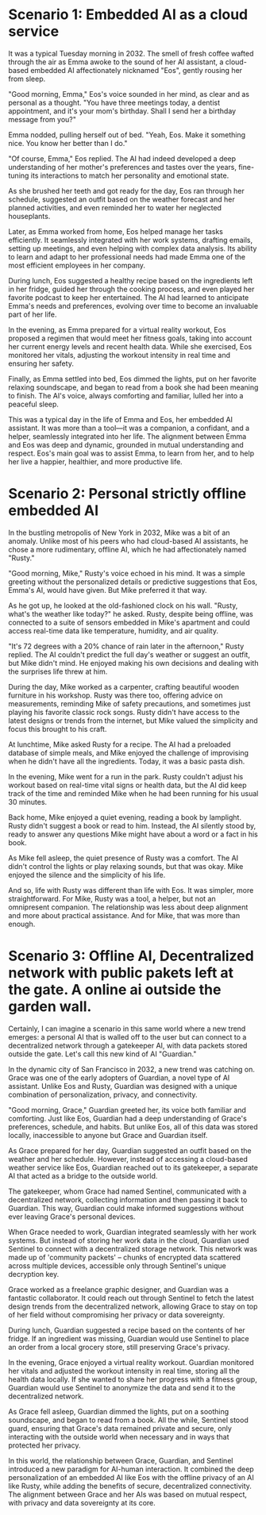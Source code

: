 # Scenario 1: Embedded AI as a cloud service
It was a typical Tuesday morning in 2032. The smell of fresh coffee wafted through the air as Emma awoke to the sound of her AI assistant, a cloud-based embedded AI affectionately nicknamed "Eos", gently rousing her from sleep.

"Good morning, Emma," Eos's voice sounded in her mind, as clear and as personal as a thought. "You have three meetings today, a dentist appointment, and it's your mom's birthday. Shall I send her a birthday message from you?"

Emma nodded, pulling herself out of bed. "Yeah, Eos. Make it something nice. You know her better than I do."

"Of course, Emma," Eos replied. The AI had indeed developed a deep understanding of her mother's preferences and tastes over the years, fine-tuning its interactions to match her personality and emotional state.

As she brushed her teeth and got ready for the day, Eos ran through her schedule, suggested an outfit based on the weather forecast and her planned activities, and even reminded her to water her neglected houseplants.

Later, as Emma worked from home, Eos helped manage her tasks efficiently. It seamlessly integrated with her work systems, drafting emails, setting up meetings, and even helping with complex data analysis. Its ability to learn and adapt to her professional needs had made Emma one of the most efficient employees in her company.

During lunch, Eos suggested a healthy recipe based on the ingredients left in her fridge, guided her through the cooking process, and even played her favorite podcast to keep her entertained. The AI had learned to anticipate Emma's needs and preferences, evolving over time to become an invaluable part of her life.

In the evening, as Emma prepared for a virtual reality workout, Eos proposed a regimen that would meet her fitness goals, taking into account her current energy levels and recent health data. While she exercised, Eos monitored her vitals, adjusting the workout intensity in real time and ensuring her safety.

Finally, as Emma settled into bed, Eos dimmed the lights, put on her favorite relaxing soundscape, and began to read from a book she had been meaning to finish. The AI's voice, always comforting and familiar, lulled her into a peaceful sleep.

This was a typical day in the life of Emma and Eos, her embedded AI assistant. It was more than a tool—it was a companion, a confidant, and a helper, seamlessly integrated into her life. The alignment between Emma and Eos was deep and dynamic, grounded in mutual understanding and respect. Eos's main goal was to assist Emma, to learn from her, and to help her live a happier, healthier, and more productive life.

# Scenario 2: Personal strictly offline embedded AI

In the bustling metropolis of New York in 2032, Mike was a bit of an anomaly. Unlike most of his peers who had cloud-based AI assistants, he chose a more rudimentary, offline AI, which he had affectionately named "Rusty."

"Good morning, Mike," Rusty's voice echoed in his mind. It was a simple greeting without the personalized details or predictive suggestions that Eos, Emma's AI, would have given. But Mike preferred it that way.

As he got up, he looked at the old-fashioned clock on his wall. "Rusty, what's the weather like today?" he asked. Rusty, despite being offline, was connected to a suite of sensors embedded in Mike's apartment and could access real-time data like temperature, humidity, and air quality.

"It's 72 degrees with a 20% chance of rain later in the afternoon," Rusty replied. The AI couldn't predict the full day's weather or suggest an outfit, but Mike didn't mind. He enjoyed making his own decisions and dealing with the surprises life threw at him.

During the day, Mike worked as a carpenter, crafting beautiful wooden furniture in his workshop. Rusty was there too, offering advice on measurements, reminding Mike of safety precautions, and sometimes just playing his favorite classic rock songs. Rusty didn't have access to the latest designs or trends from the internet, but Mike valued the simplicity and focus this brought to his craft.

At lunchtime, Mike asked Rusty for a recipe. The AI had a preloaded database of simple meals, and Mike enjoyed the challenge of improvising when he didn't have all the ingredients. Today, it was a basic pasta dish.

In the evening, Mike went for a run in the park. Rusty couldn't adjust his workout based on real-time vital signs or health data, but the AI did keep track of the time and reminded Mike when he had been running for his usual 30 minutes.

Back home, Mike enjoyed a quiet evening, reading a book by lamplight. Rusty didn't suggest a book or read to him. Instead, the AI silently stood by, ready to answer any questions Mike might have about a word or a fact in his book.

As Mike fell asleep, the quiet presence of Rusty was a comfort. The AI didn't control the lights or play relaxing sounds, but that was okay. Mike enjoyed the silence and the simplicity of his life.

And so, life with Rusty was different than life with Eos. It was simpler, more straightforward. For Mike, Rusty was a tool, a helper, but not an omnipresent companion. The relationship was less about deep alignment and more about practical assistance. And for Mike, that was more than enough.

# Scenario 3: Offline AI, Decentralized network with public pakets left at the gate. A online ai outside the garden wall. 

Certainly, I can imagine a scenario in this same world where a new trend emerges: a personal AI that is walled off to the user but can connect to a decentralized network through a gatekeeper AI, with data packets stored outside the gate. Let's call this new kind of AI "Guardian."

In the dynamic city of San Francisco in 2032, a new trend was catching on. Grace was one of the early adopters of Guardian, a novel type of AI assistant. Unlike Eos and Rusty, Guardian was designed with a unique combination of personalization, privacy, and connectivity.

"Good morning, Grace," Guardian greeted her, its voice both familiar and comforting. Just like Eos, Guardian had a deep understanding of Grace's preferences, schedule, and habits. But unlike Eos, all of this data was stored locally, inaccessible to anyone but Grace and Guardian itself.

As Grace prepared for her day, Guardian suggested an outfit based on the weather and her schedule. However, instead of accessing a cloud-based weather service like Eos, Guardian reached out to its gatekeeper, a separate AI that acted as a bridge to the outside world.

The gatekeeper, whom Grace had named Sentinel, communicated with a decentralized network, collecting information and then passing it back to Guardian. This way, Guardian could make informed suggestions without ever leaving Grace's personal devices.

When Grace needed to work, Guardian integrated seamlessly with her work systems. But instead of storing her work data in the cloud, Guardian used Sentinel to connect with a decentralized storage network. This network was made up of 'community packets' – chunks of encrypted data scattered across multiple devices, accessible only through Sentinel's unique decryption key.

Grace worked as a freelance graphic designer, and Guardian was a fantastic collaborator. It could reach out through Sentinel to fetch the latest design trends from the decentralized network, allowing Grace to stay on top of her field without compromising her privacy or data sovereignty.

During lunch, Guardian suggested a recipe based on the contents of her fridge. If an ingredient was missing, Guardian would use Sentinel to place an order from a local grocery store, still preserving Grace's privacy.

In the evening, Grace enjoyed a virtual reality workout. Guardian monitored her vitals and adjusted the workout intensity in real time, storing all the health data locally. If she wanted to share her progress with a fitness group, Guardian would use Sentinel to anonymize the data and send it to the decentralized network.

As Grace fell asleep, Guardian dimmed the lights, put on a soothing soundscape, and began to read from a book. All the while, Sentinel stood guard, ensuring that Grace's data remained private and secure, only interacting with the outside world when necessary and in ways that protected her privacy.

In this world, the relationship between Grace, Guardian, and Sentinel introduced a new paradigm for AI-human interaction. It combined the deep personalization of an embedded AI like Eos with the offline privacy of an AI like Rusty, while adding the benefits of secure, decentralized connectivity. The alignment between Grace and her AIs was based on mutual respect, with privacy and data sovereignty at its core.
